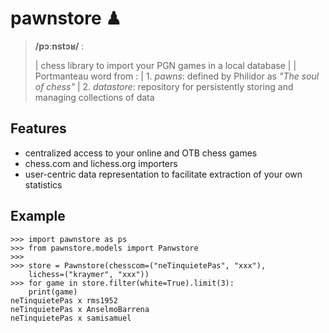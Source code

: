# pawnstore ♟

> **/pɔːnstɔʁ/** :
>
> | chess library to import your PGN games in a local database
> | 
> | Portmanteau word from :
> | 1. *pawns*: defined by Philidor as *\"The soul of chess\"*
> | 2. *datastore*: repository for persistently storing and managing
>   collections of data

## Features

-   centralized access to your online and OTB chess games
-   chess.com and lichess.org importers
-   user-centric data representation to facilitate extraction of your
    own statistics

## Example

    >>> import pawnstore as ps
    >>> from pawnstore.models import Panwstore
    >>>
    >>> store = Pawnstore(chesscom=("neTinquietePas", "xxx"),
        lichess=("kraymer", "xxx"))
    >>> for game in store.filter(white=True).limit(3):
        print(game)
    neTinquietePas x rms1952
    neTinquietePas x AnselmoBarrena
    neTinquietePas x samisamuel

